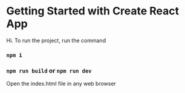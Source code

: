 # Getting Started with Create React App

Hi. To run the project, run the command

### `npm i`
### `npm run build` or `npm run dev`

Open the index.html file in any web browser